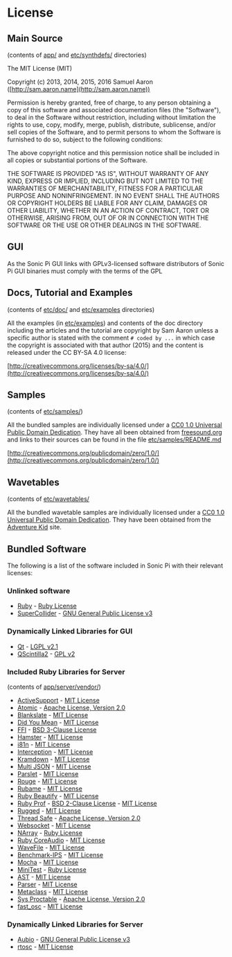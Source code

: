 # License

## Main Source 
(contents of [app/](https://github.com/samaaron/sonic-pi/tree/master/app) and [etc/synthdefs/](https://github.com/samaaron/sonic-pi/tree/master/etc/synthdefs) directories)

The MIT License (MIT)

Copyright (c) 2013, 2014, 2015, 2016 Samuel Aaron ([http://sam.aaron.name](http://sam.aaron.name))

Permission is hereby granted, free of charge, to any person obtaining a copy
of this software and associated documentation files (the "Software"), to deal
in the Software without restriction, including without limitation the rights
to use, copy, modify, merge, publish, distribute, sublicense, and/or sell
copies of the Software, and to permit persons to whom the Software is
furnished to do so, subject to the following conditions:

The above copyright notice and this permission notice shall be included in
all copies or substantial portions of the Software.

THE SOFTWARE IS PROVIDED "AS IS", WITHOUT WARRANTY OF ANY KIND, EXPRESS OR
IMPLIED, INCLUDING BUT NOT LIMITED TO THE WARRANTIES OF MERCHANTABILITY,
FITNESS FOR A PARTICULAR PURPOSE AND NONINFRINGEMENT. IN NO EVENT SHALL THE
AUTHORS OR COPYRIGHT HOLDERS BE LIABLE FOR ANY CLAIM, DAMAGES OR OTHER
LIABILITY, WHETHER IN AN ACTION OF CONTRACT, TORT OR OTHERWISE, ARISING FROM,
OUT OF OR IN CONNECTION WITH THE SOFTWARE OR THE USE OR OTHER DEALINGS IN
THE SOFTWARE.

## GUI
As the Sonic Pi GUI links with GPLv3-licensed software distributors of
Sonic Pi GUI binaries must comply with the terms of the GPL


## Docs, Tutorial and Examples 
(contents of [etc/doc/](https://github.com/samaaron/sonic-pi/tree/master/etc/doc) and [etc/examples](https://github.com/samaaron/sonic-pi/tree/master/etc/examples) directories)

All the examples (in
[etc/examples](https://github.com/samaaron/sonic-pi/tree/master/etc/examples))
and contents of the doc directory including the articles and the
tutorial are copyright by Sam Aaron unless a specific author is stated
with the comment `# coded by ...` in which case the copyright is
associated with that author (2015) and the content is released under the
CC BY-SA 4.0 license:

[http://creativecommons.org/licenses/by-sa/4.0/](http://creativecommons.org/licenses/by-sa/4.0/)


## Samples
(contents of [etc/samples/](https://github.com/samaaron/sonic-pi/tree/master/etc/samples))

All the bundled samples are individually licensed under a
[CC0 1.0 Universal Public Domain Dedication](http://creativecommons.org/publicdomain/zero/1.0/). They
have all been obtained from [freesound.org](http://freesound.org) and
links to their sources can be found in the file
[etc/samples/README.md](https://github.com/samaaron/sonic-pi/blob/master/etc/samples/README.md)

[http://creativecommons.org/publicdomain/zero/1.0/](http://creativecommons.org/publicdomain/zero/1.0/)


## Wavetables
(contents of [etc/wavetables/](https://github.com/samaaron/sonic-pi/tree/master/etc/wavetables)

All the bundled wavetable samples are individually licensed under a
[CC0 1.0 Universal Public Domain Dedication](http://creativecommons.org/publicdomain/zero/1.0/). They
have been obtained from the
[Adventure Kid](http://www.adventurekid.se/akrt/waveforms/adventure-kid-waveforms/)
site.


## Bundled Software
The following is a list of the software included in Sonic Pi with their
relevant licenses:


### Unlinked software
* [Ruby](http://ruby-lang.org) - [Ruby License](https://www.ruby-lang.org/en/about/license.txt)
* [SuperCollider](http://supercollider.sourceforge.net) - [GNU General Public License v3](http://www.gnu.org/copyleft/gpl.html)


### Dynamically Linked Libraries for GUI
* [Qt](http://qt-project.org) - [LGPL v2.1](https://www.gnu.org/licenses/lgpl-2.1.html)
* [QScintilla2](http://www.riverbankcomputing.com/software/qscintilla/intro) - [GPL v2](https://tldrlegal.com/license/gnu-general-public-license-v2)


### Included Ruby Libraries for Server
(contents of [app/server/vendor/](https://github.com/samaaron/sonic-pi/tree/master/app/server/vendor))

* [ActiveSupport](https://github.com/rails/rails/tree/master/activesupport) - [MIT License](http://opensource.org/licenses/MIT)
* [Atomic](http://github.com/headius/ruby-atomic) - [Apache License, Version 2.0](http://www.apache.org/licenses/LICENSE-2.0.html)
* [Blankslate](https://github.com/masover/blankslate) - [MIT License](http://opensource.org/licenses/MIT)
* [Did You Mean](https://github.com/yuki24/did_you_mean) - [MIT License](http://opensource.org/licenses/MIT)
* [FFI](https://github.com/ffi/ffi) - [BSD 3-Clause License](http://opensource.org/licenses/BSD-3-Clause)
* [Hamster](https://github.com/hamstergem/hamster) - [MIT License](http://opensource.org/licenses/MIT)
* [i81n](https://github.com/svenfuchs/i18n) - [MIT License](http://opensource.org/licenses/MIT)
* [Interception](https://github.com/ConradIrwin/interception) - [MIT License](http://opensource.org/licenses/MIT)
* [Kramdown](http://kramdown.gettalong.org) - [MIT License](http://opensource.org/licenses/MIT)
* [Multi JSON](https://github.com/intridea/multi_json) - [MIT License](http://opensource.org/licenses/MIT)
* [Parslet](http://kschiess.github.io/parslet/) - [MIT License](http://opensource.org/licenses/MIT)
* [Rouge](https://github.com/jneen/rouge) - [MIT License](http://opensource.org/licenses/MIT)
* [Rubame](https://github.com/saward/Rubame) - [MIT License](http://opensource.org/licenses/MIT)
* [Ruby Beautify](https://github.com/erniebrodeur/ruby-beautify) - [MIT License](http://opensource.org/licenses/MIT)
* [Ruby Prof](https://github.com/ruby-prof/ruby-prof) - [BSD 2-Clause License](http://opensource.org/licenses/BSD-2-Clause) - [MIT License](http://opensource.org/licenses/MIT)
* [Rugged](https://github.com/libgit2/rugged) - [MIT License](http://opensource.org/licenses/MIT)
* [Thread Safe](https://github.com/ruby-concurrency/thread_safe) - [Apache License, Version 2.0](http://www.apache.org/licenses/LICENSE-2.0.html)
* [Websocket](https://github.com/imanel/websocket-ruby) - [MIT License](http://opensource.org/licenses/MIT)
* [NArray](https://github.com/masa16/narray) - [Ruby License](https://www.ruby-lang.org/en/about/license.txt)
* [Ruby CoreAudio](https://github.com/nagachika/ruby-coreaudio) - [MIT License](http://opensource.org/licenses/MIT)
* [WaveFile](https://github.com/jstrait/wavefile/) - [MIT License](http://opensource.org/licenses/MIT)
* [Benchmark-IPS](https://github.com/evanphx/benchmark-ips) - [MIT License](http://opensource.org/licenses/MIT)
* [Mocha](http://gofreerange.com/mocha/docs/) - [MIT License](http://opensource.org/licenses/MIT)
* [MiniTest](http://ruby-doc.org/stdlib-2.0.0/libdoc/minitest/rdoc/MiniTest.html) - [Ruby License](https://www.ruby-lang.org/en/about/license.txt)
* [AST](https://github.com/whitequark/ast) - [MIT License](http://opensource.org/licenses/MIT)
* [Parser](https://github.com/whitequark/parser) - [MIT License](http://opensource.org/licenses/MIT)
* [Metaclass](https://github.com/floehopper/metaclass) - [MIT License](http://opensource.org/licenses/MIT)
* [Sys Proctable](https://github.com/djberg96/sys-proctable) - [Apache License, Version 2.0](http://www.apache.org/licenses/LICENSE-2.0.html)
* [fast_osc](http://github.com/xavriley/fast_osc) - [MIT License](http://opensource.org/licenses/MIT)


### Dynamically Linked Libraries for Server
* [Aubio](http://aubio.org) - [GNU General Public License v3](http://www.gnu.org/copyleft/gpl.html)
* [rtosc](https://github.com/fundamental/rtosc) - [MIT License](http://opensource.org/licenses/MIT)
